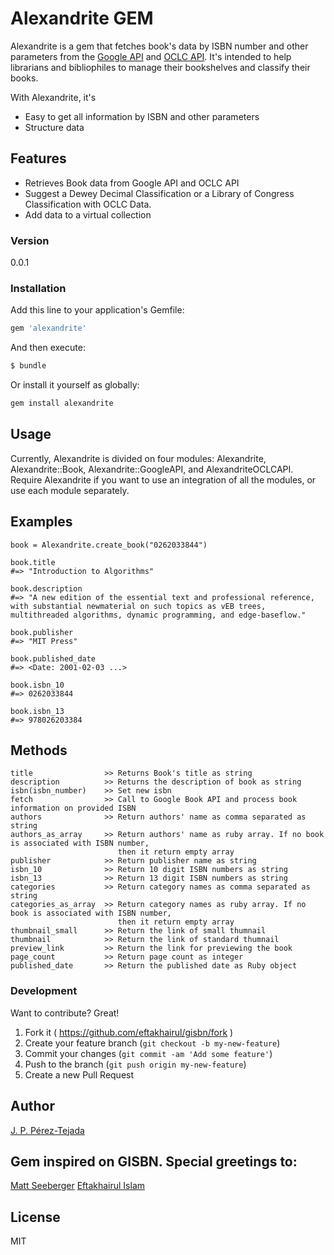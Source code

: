 # Alexandrite GEM

Alexandrite is a gem that fetches book's data by ISBN number and other parameters from the [Google API](https://developers.google.com/books) and [OCLC API](http://classify.oclc.org/classify2/). It's intended to help librarians and bibliophiles to manage their bookshelves and classify their books.

With Alexandrite, it's

  - Easy to get all information by ISBN and other parameters
  - Structure data
  
## Features

- Retrieves Book data from Google API and OCLC API
- Suggest a Dewey Decimal Classification or a Library of Congress Classification with OCLC Data.
- Add data to a virtual collection


### Version
0.0.1


### Installation

Add this line to your application's Gemfile:

```ruby
gem 'alexandrite'
```

And then execute:

```sh
$ bundle
```

Or install it yourself as globally:

```sh
gem install alexandrite
```

## Usage

Currently, Alexandrite is divided on four modules: Alexandrite, Alexandrite::Book, Alexandrite::GoogleAPI, and AlexandriteOCLCAPI. Require Alexandrite if you want to use an integration of all the modules, or use each module separately.


## Examples
    book = Alexandrite.create_book("0262033844")

    book.title
    #=> "Introduction to Algorithms"

    book.description
    #=> "A new edition of the essential text and professional reference, with substantial newmaterial on such topics as vEB trees, multithreaded algorithms, dynamic programming, and edge-baseflow."

    book.publisher
    #=> "MIT Press"

    book.published_date
    #=> <Date: 2001-02-03 ...>

    book.isbn_10
    #=> 0262033844

    book.isbn_13
    #=> 978026203384



## Methods
    title                >> Returns Book's title as string
    description          >> Returns the description of book as string
    isbn(isbn_number)    >> Set new isbn
    fetch                >> Call to Google Book API and process book information on provided ISBN
    authors              >> Return authors' name as comma separated as string
    authors_as_array     >> Return authors' name as ruby array. If no book is associated with ISBN number,
                            then it return empty array
    publisher            >> Return publisher name as string
    isbn_10              >> Return 10 digit ISBN numbers as string
    isbn_13              >> Return 13 digit ISBN numbers as string
    categories           >> Return category names as comma separated as string
    categories_as_array  >> Return category names as ruby array. If no book is associated with ISBN number,
                            then it return empty array
    thumbnail_small      >> Return the link of small thumnail
    thumbnail            >> Return the link of standard thumnail
    preview_link         >> Return the link for previewing the book
    page_count           >> Return page count as integer
    published_date       >> Return the published date as Ruby object


### Development

Want to contribute? Great!

1. Fork it ( https://github.com/eftakhairul/gisbn/fork )
2. Create your feature branch (`git checkout -b my-new-feature`)
3. Commit your changes (`git commit -am 'Add some feature'`)
4. Push to the branch (`git push origin my-new-feature`)
5. Create a new Pull Request


Author
-----------
[J. P. Pérez-Tejada](https://mx.linkedin.com/in/juanpaulopereztejada)

Gem inspired on GISBN. Special greetings to:
-----------
[Matt Seeberger](https://github.com/thebeardedgeek)
[Eftakhairul Islam](https://eftakhairul.com)

License
----
MIT





